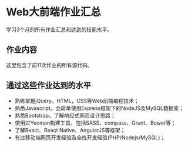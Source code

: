 # Web大前端作业汇总
学习3个月的所有作业汇总和达到的技能水平。
## 作业内容
这里包含了前11次作业的所有源代码。
## 通过这些作业达到的水平
* 熟练掌握jQuery，HTML，CSS等Web前端编程技术；
* 熟悉Javascript，会简单使用Express框架下的NodeJS及MySQL数据库；
* 熟悉Bootstrap，了解响应式网页设计思路；
* 使用过Yeoman构建工具，包括SASS、compass、Grunt、Bower等；
* 了解React、React Native、AngularJS等框架；
* 有过移动端网页开发经验及全栈开发经验(PHP/Nodejs/MySQL)；
